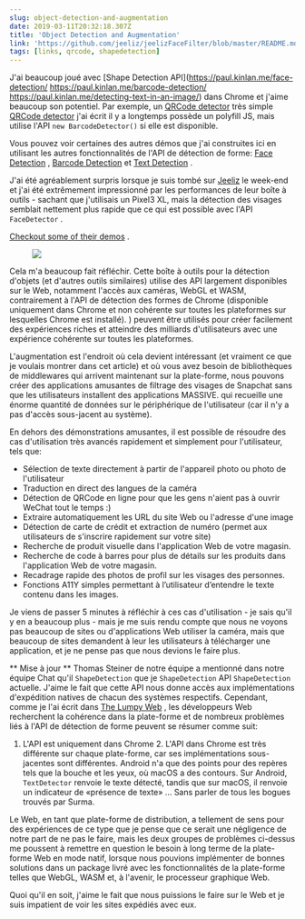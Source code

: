```yaml
---
slug: object-detection-and-augmentation
date: 2019-03-11T20:32:18.307Z
title: 'Object Detection and Augmentation'
link: 'https://github.com/jeeliz/jeelizFaceFilter/blob/master/README.md#features'
tags: [links, qrcode, shapedetection]
---
```

J&#39;ai beaucoup joué avec [Shape Detection API](https://paul.kinlan.me/face-detection/ https://paul.kinlan.me/barcode-detection/ https://paul.kinlan.me/detecting-text-in-an-image/) dans Chrome et j&#39;aime beaucoup son potentiel. Par exemple, un [QRCode detector](https://qrsnapper.com) très simple [QRCode detector](https://qrsnapper.com) j&#39;ai écrit il y a longtemps possède un polyfill JS, mais utilise l&#39;API `new BarcodeDetector()` si elle est disponible.

Vous pouvez voir certaines des autres démos que j&#39;ai construites ici en utilisant les autres fonctionnalités de l&#39;API de détection de forme: [Face Detection](https://paul.kinlan.me/face-detection/) , [Barcode Detection](https://paul.kinlan.me/barcode-detection/) et [Text Detection](https://paul.kinlan.me/detecting-text-in-an-image/) .

J&#39;ai été agréablement surpris lorsque je suis tombé sur [Jeeliz](https://jeeliz.com) le week-end et j&#39;ai été extrêmement impressionné par les performances de leur boîte à outils - sachant que j&#39;utilisais un Pixel3 XL, mais la détection des visages semblait nettement plus rapide que ce qui est possible avec l&#39;API `FaceDetector` .

[Checkout some of their demos](https://jeeliz.com/sunglasses) .

<figure>
  <img src="/images/2019-03-11-object-detection-and-augmentation.jpeg">
</figure>

Cela m&#39;a beaucoup fait réfléchir. Cette boîte à outils pour la détection d&#39;objets (et d&#39;autres outils similaires) utilise des API largement disponibles sur le Web, notamment l&#39;accès aux caméras, WebGL et WASM, contrairement à l&#39;API de détection des formes de Chrome (disponible uniquement dans Chrome et non cohérente sur toutes les plateformes sur lesquelles Chrome est installé). ) peuvent être utilisés pour créer facilement des expériences riches et atteindre des milliards d&#39;utilisateurs avec une expérience cohérente sur toutes les plateformes.

L&#39;augmentation est l&#39;endroit où cela devient intéressant (et vraiment ce que je voulais montrer dans cet article) et où vous avez besoin de bibliothèques de middlewares qui arrivent maintenant sur la plate-forme, nous pouvons créer des applications amusantes de filtrage des visages de Snapchat sans que les utilisateurs installent des applications MASSIVE. qui recueille une énorme quantité de données sur le périphérique de l&#39;utilisateur (car il n&#39;y a pas d&#39;accès sous-jacent au système).

En dehors des démonstrations amusantes, il est possible de résoudre des cas d&#39;utilisation très avancés rapidement et simplement pour l&#39;utilisateur, tels que:

* Sélection de texte directement à partir de l&#39;appareil photo ou photo de l&#39;utilisateur
* Traduction en direct des langues de la caméra
* Détection de QRCode en ligne pour que les gens n&#39;aient pas à ouvrir WeChat tout le temps :)
* Extraire automatiquement les URL du site Web ou l&#39;adresse d&#39;une image
* Détection de carte de crédit et extraction de numéro (permet aux utilisateurs de s&#39;inscrire rapidement sur votre site)
* Recherche de produit visuelle dans l&#39;application Web de votre magasin.
* Recherche de code à barres pour plus de détails sur les produits dans l&#39;application Web de votre magasin.
* Recadrage rapide des photos de profil sur les visages des personnes.
* Fonctions A11Y simples permettant à l’utilisateur d’entendre le texte contenu dans les images.

Je viens de passer 5 minutes à réfléchir à ces cas d&#39;utilisation - je sais qu&#39;il y en a beaucoup plus - mais je me suis rendu compte que nous ne voyons pas beaucoup de sites ou d&#39;applications Web utiliser la caméra, mais que beaucoup de sites demandent à leur les utilisateurs à télécharger une application, et je ne pense pas que nous devions le faire plus.

** Mise à jour ** Thomas Steiner de notre équipe a mentionné dans notre équipe Chat qu&#39;il `ShapeDetection` que je `ShapeDetection` API `ShapeDetection` actuelle. J&#39;aime le fait que cette API nous donne accès aux implémentations d&#39;expédition natives de chacun des systèmes respectifs. Cependant, comme je l&#39;ai écrit dans [The Lumpy Web](/the-lumpy-web/) , les développeurs Web recherchent la cohérence dans la plate-forme et de nombreux problèmes liés à l&#39;API de détection de forme peuvent se résumer comme suit:

1. L&#39;API est uniquement dans Chrome 2. L&#39;API dans Chrome est très différente sur chaque plate-forme, car ses implémentations sous-jacentes sont différentes. Android n&#39;a que des points pour des repères tels que la bouche et les yeux, où macOS a des contours. Sur Android, `TextDetector` renvoie le texte détecté, tandis que sur macOS, il renvoie un indicateur de «présence de texte» ... Sans parler de tous les bogues trouvés par Surma.

Le Web, en tant que plate-forme de distribution, a tellement de sens pour des expériences de ce type que je pense que ce serait une négligence de notre part de ne pas le faire, mais les deux groupes de problèmes ci-dessus me poussent à remettre en question le besoin à long terme de la plate-forme Web en mode natif, lorsque nous pouvions implémenter de bonnes solutions dans un package livré avec les fonctionnalités de la plate-forme telles que WebGL, WASM et, à l&#39;avenir, le processeur graphique Web.

Quoi qu&#39;il en soit, j&#39;aime le fait que nous puissions le faire sur le Web et je suis impatient de voir les sites expédiés avec eux.